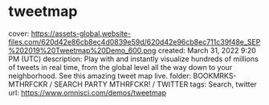 # tweetmap

cover: https://assets-global.website-files.com/620d42e86cb8ec4d0839e59d/620d42e96cb8ec711c39f48e_SEP%202019%20Tweetmap%20Demo_600.png
created: March 31, 2022 9:20 PM (UTC)
description: Play with and instantly visualize hundreds of millions of tweets in real time, from the global level all the way down to your neighborhood. See this amazing tweet map live.
folder: BOOKMRKS-MTHRFCKR / SEARCH PARTY MTHRFCKR! / TWITTER
tags: Search, twitter
url: https://www.omnisci.com/demos/tweetmap